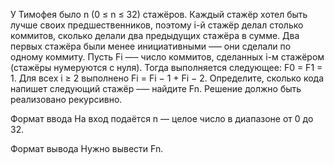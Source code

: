 У Тимофея было n (0 ≤ n ≤ 32) стажёров. Каждый стажёр хотел быть лучше своих предшественников, поэтому i-й стажёр делал столько коммитов, сколько делали два предыдущих стажёра в сумме. Два первых стажёра были менее инициативными —– они сделали по одному коммиту.
Пусть Fi —– число коммитов, сделанных i-м стажёром (стажёры нумеруются с нуля). Тогда выполняется следующее:
F0 = F1 = 1. Для всех i ≥ 2 выполнено Fi = Fi − 1 + Fi − 2.
Определите, сколько кода напишет следующий стажёр –— найдите Fn. Решение должно быть реализовано рекурсивно.

Формат ввода
На вход подаётся n — целое число в диапазоне от 0 до 32.

Формат вывода
Нужно вывести Fn.